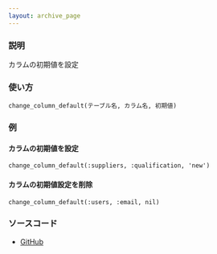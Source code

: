 ```yaml
---
layout: archive_page
---
```

### 説明
カラムの初期値を設定

### 使い方
    change_column_default(テーブル名, カラム名, 初期値)

### 例
#### カラムの初期値を設定
    change_column_default(:suppliers, :qualification, 'new')

#### カラムの初期値設定を削除
    change_column_default(:users, :email, nil)

### ソースコード
* [GitHub](https://github.com/rails/rails/blob/ac30e389ecfa0e26e3d44c1eda8488ddf63b3ecc/activerecord/lib/active_record/connection_adapters/abstract/schema_statements.rb#L630)